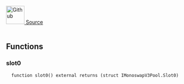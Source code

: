 <a href="https://github.com/AgentFi/agentfi-contracts/blob/main/contracts/interfaces/external/Monoswap/IMonoswapV3Pool.sol"><img src="/img/github.svg" alt="Github" width="50px"/> Source</a><br/><br/>




## Functions
### slot0
```solidity
  function slot0() external returns (struct IMonoswapV3Pool.Slot0)
```





